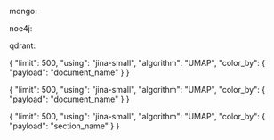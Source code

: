 mongo:


noe4j:



qdrant:

{
  "limit": 500,
  "using": "jina-small",
  "algorithm": "UMAP",
  "color_by": {
    "payload": "document_name"
  }
}

{
  "limit": 500,
  "using": "jina-small",
  "algorithm": "UMAP",
  "color_by": {
    "payload": "document_name"
  }
}

{
  "limit": 500,
  "using": "jina-small",
  "algorithm": "UMAP",
  "color_by": { "payload": "section_name" }
}
